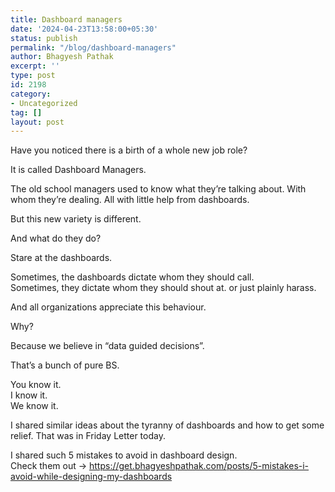 ```yaml
---
title: Dashboard managers
date: '2024-04-23T13:58:00+05:30'
status: publish
permalink: "/blog/dashboard-managers"
author: Bhagyesh Pathak
excerpt: ''
type: post
id: 2198
category:
- Uncategorized
tag: []
layout: post
---
```


Have you noticed there is a birth of a whole new job role?

It is called Dashboard Managers.

The old school managers used to know what they’re talking about. With whom they’re dealing. All with little help from dashboards.

But this new variety is different.

And what do they do?

Stare at the dashboards.

Sometimes, the dashboards dictate whom they should call.  
Sometimes, they dictate whom they should shout at. or just plainly harass.

And all organizations appreciate this behaviour.

Why?

Because we believe in “data guided decisions”.

That’s a bunch of pure BS.

You know it.  
I know it.  
We know it.

I shared similar ideas about the tyranny of dashboards and how to get some relief. That was in Friday Letter today.

I shared such 5 mistakes to avoid in dashboard design.  
Check them out → https://get.bhagyeshpathak.com/posts/5-mistakes-i-avoid-while-designing-my-dashboards